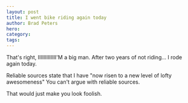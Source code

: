 ```yaml
---
layout: post
title: I went bike riding again today
author: Brad Peters
hero:
category: 
tags:
---
```


That's right, IIIIIIIIIIIII'M a big man. After two years of not riding... I rode again today. 

Reliable sources state that I have "now risen to a new level of lofty awesomeness" You can't argue with reliable sources.

That would just make you look foolish.